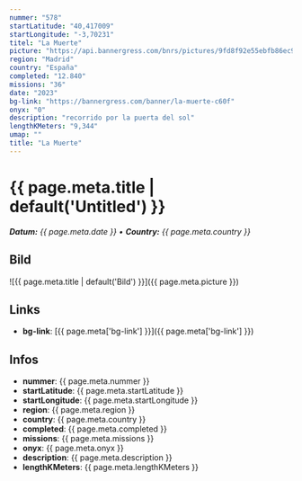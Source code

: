 ```yaml
---
nummer: "578"
startLatitude: "40,417009"
startLongitude: "-3,70231"
titel: "La Muerte"
picture: "https://api.bannergress.com/bnrs/pictures/9fd8f92e55ebfb86ec9f24eb5ab395be"
region: "Madrid"
country: "España"
completed: "12.840"
missions: "36"
date: "2023"
bg-link: "https://bannergress.com/banner/la-muerte-c60f"
onyx: "0"
description: "recorrido por la puerta del sol"
lengthKMeters: "9,344"
umap: ""
title: "La Muerte"
---
```

# {{ page.meta.title | default('Untitled') }}

_**Datum:** {{ page.meta.date }} • **Country:** {{ page.meta.country }}_

## Bild
![{{ page.meta.title | default('Bild') }}]({{ page.meta.picture }})

## Links
- **bg-link**: [{{ page.meta['bg-link'] }}]({{ page.meta['bg-link'] }})

## Infos
- **nummer**: {{ page.meta.nummer }}
- **startLatitude**: {{ page.meta.startLatitude }}
- **startLongitude**: {{ page.meta.startLongitude }}
- **region**: {{ page.meta.region }}
- **country**: {{ page.meta.country }}
- **completed**: {{ page.meta.completed }}
- **missions**: {{ page.meta.missions }}
- **onyx**: {{ page.meta.onyx }}
- **description**: {{ page.meta.description }}
- **lengthKMeters**: {{ page.meta.lengthKMeters }}
